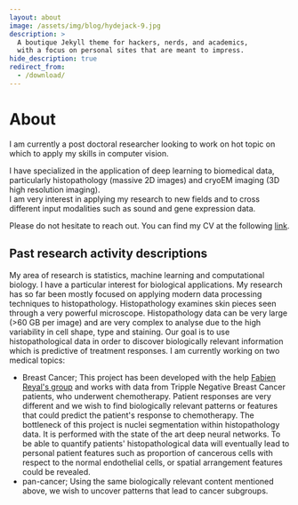 ```yaml
---
layout: about
image: /assets/img/blog/hydejack-9.jpg
description: >
  A boutique Jekyll theme for hackers, nerds, and academics,
  with a focus on personal sites that are meant to impress.
hide_description: true
redirect_from:
  - /download/
---
```


# About

<!--author-->
I am currently a post doctoral researcher looking to work on hot topic on which to apply my skills in computer vision.

I have specialized in the application of deep learning to biomedical data, particularly histopathology (massive 2D images) and cryoEM imaging (3D high resolution imaging).\
I am very interest in applying my research to new fields and to cross different input modalities such as sound and gene expression data.

Please do not hesitate to reach out. You can find my CV at the following [link](https://drive.google.com/file/d/1ONadCfoaSm8Tmv8fpADDyE_WH37itFNO/view?usp=sharing).
 
## Past research activity descriptions


My area of research is statistics, machine learning and computational biology. I have a particular interest for biological applications. My research has so far been mostly focused on applying modern data processing techniques to histopathology. Histopathology examines skin pieces seen through a very powerful microscope. Histopathology data can be very large (>60 GB per image) and are very complex to analyse due to the high variability in cell shape, type and staining. Our goal is to use histopathological data in order to discover biologically relevant information which is predictive of treatment responses.
I am currently working on two medical topics:
- Breast Cancer; This project has been developed with the help [Fabien Reyal's group](https://science.institut-curie.org/research/integrated-biology/u932-immunity-and-cancer/team-reyal/) and works with data from Tripple Negative Breast Cancer patients, who underwent chemotherapy. Patient responses are very different and we wish to find biologically relevant patterns or features that could predict the patient's response to chemotherapy. The bottleneck of this project is nuclei segmentation within histopathology data. It is performed with the state of the art deep neural networks. To be able to quantify patients' histopathological data will eventually lead to personal patient features such as proportion of cancerous cells with respect to the normal endothelial cells, or spatial arrangement features could be revealed.
- pan-cancer; Using the same biologically relevant content mentioned above, we wish to uncover patterns that lead to cancer subgroups.